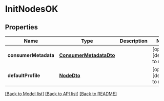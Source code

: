 # InitNodesOK

## Properties

| Name                 | Type                                              | Description | Notes                        |
| -------------------- | ------------------------------------------------- | ----------- | ---------------------------- |
| **consumerMetadata** | [**ConsumerMetadataDto**](ConsumerMetadataDto.md) |             | [optional] [default to null] |
| **defaultProfile**   | [**NodeDto**](NodeDto.md)                         |             | [optional] [default to null] |

[[Back to Model list]](../README.md#documentation-for-models) [[Back to API list]](../README.md#documentation-for-api-endpoints) [[Back to README]](../README.md)
